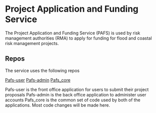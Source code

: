 # Project Application and Funding Service

The Project Application and Funding Service (PAFS) is used by risk management authorities (RMA) to apply for funding for flood and coastal risk management projects.

## Repos

The service uses the following repos

[Pafs-user](https://github.com/DEFRA/pafs-user)
[Pafs-admin](https://github.com/DEFRA/pafs-admin)
[Pafs_core](https://github.com/DEFRA/pafs_core)

Pafs-user is the front office application for users to submit their project proposals
Pafs-admin is the back office application to administer user accounts
Pafs_core is the common set of code used by both of the applications. Most code changes will be made here.
